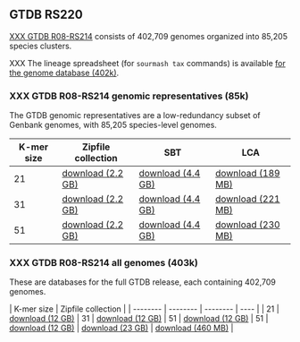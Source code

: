## GTDB RS220

[XXX GTDB R08-RS214](https://forum.gtdb.ecogenomic.org/t/announcing-gtdb-r08-rs214/456) consists of 402,709 genomes organized into 85,205 species clusters.

XXX The lineage spreadsheet (for `sourmash tax` commands) is available
[for the genome database (402k)](https://farm.cse.ucdavis.edu/~ctbrown/sourmash-db/gtdb-rs214/gtdb-rs214.lineages.csv.gz).

### XXX GTDB R08-RS214 genomic representatives (85k)

The GTDB genomic representatives are a low-redundancy subset of Genbank genomes, with 85,205 species-level genomes.

| K-mer size | Zipfile collection | SBT | LCA |
| -------- | -------- | -------- | ---- |
| 21 | [download (2.2 GB)](https://farm.cse.ucdavis.edu/~ctbrown/sourmash-db/gtdb-rs214/gtdb-rs214-reps.k21.zip) | [download (4.4 GB)](https://farm.cse.ucdavis.edu/~ctbrown/sourmash-db/gtdb-rs214/gtdb-rs214-reps.k21.sbt.zip) | [download (189 MB)](https://farm.cse.ucdavis.edu/~ctbrown/sourmash-db/gtdb-rs214/gtdb-rs214-reps.k21.lca.json.gz) |
| 31 | [download (2.2 GB)](https://farm.cse.ucdavis.edu/~ctbrown/sourmash-db/gtdb-rs214/gtdb-rs214-reps.k31.zip) | [download (4.4 GB)](https://farm.cse.ucdavis.edu/~ctbrown/sourmash-db/gtdb-rs214/gtdb-rs214-reps.k31.sbt.zip) | [download (221 MB)](https://farm.cse.ucdavis.edu/~ctbrown/sourmash-db/gtdb-rs214/gtdb-rs214-reps.k31.lca.json.gz) |
| 51 | [download (2.2 GB)](https://farm.cse.ucdavis.edu/~ctbrown/sourmash-db/gtdb-rs214/gtdb-rs214-reps.k51.zip) | [download (4.4 GB)](https://farm.cse.ucdavis.edu/~ctbrown/sourmash-db/gtdb-rs214/gtdb-rs214-reps.k51.sbt.zip) | [download (230 MB)](https://farm.cse.ucdavis.edu/~ctbrown/sourmash-db/gtdb-rs214/gtdb-rs214-reps.k51.lca.json.gz) |

### XXX GTDB R08-RS214 all genomes (403k)

These are databases for the full GTDB release, each containing 402,709  genomes.

| K-mer size | Zipfile collection |
| -------- | -------- | -------- | ---- |
| 21 | [download (12 GB)](https://farm.cse.ucdavis.edu/~ctbrown/sourmash-db/{filename}) 
| 31 | [download (12 GB)](https://farm.cse.ucdavis.edu/~ctbrown/sourmash-db/{filename}) 
| 51 | [download (12 GB)](https://farm.cse.ucdavis.edu/~ctbrown/sourmash-db/{filename}) 
| 51 | [download (12 GB)]() | [download (23 GB)](https://farm.cse.ucdavis.edu/~ctbrown/sourmash-db/gtdb-rs214/gtdb-rs214-k51.sbt.zip) | [download (460 MB)](https://farm.cse.ucdavis.edu/~ctbrown/sourmash-db/gtdb-rs214/gtdb-rs214-k51.lca.json.gz) |
